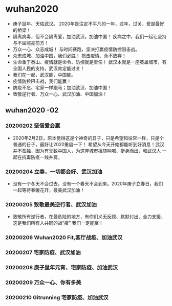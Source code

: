 # wuhan2020
- 庚子鼠年、天佑武汉。
2020年是注定不平凡的一年，过年，过关，爱是最好的桥梁！
- 隔离病毒，但不会隔离爱，加油武汉，加油中国！
疾病之中，我们一起让坚持与不屈照亮前方！
- 万众一心、众志成城！
与时间赛跑，坚决打赢疫情防控阻击战。
- 众志成城、加油中国，我们必胜！ 抗击疫情、永不放弃！
- 生命重于泰山、疫情就是命令、防控就是责任！
武汉本就是一座英雄城市，有全国人民的支持，武汉肯定能过关！
- 我们在一起，武汉能，中国能。
- 疫情防控阻击战，我们能赢！
- 防疫不忘、宅家一样跑马；加油武汉、加油中国！
- 致敬逆行者、万众一心、武汉加油、中国加油！

## wuhan2020 -02 
### 20200202 坚信爱会赢
- 2020年2月2日，原本觉得这是个神奇的日子，只是希望和往常一样，只是个普通的日子，最好让2020重启一下！
希望从今天开始都能听到好消息！武汉并不孤独，因为有无数中国人，为这座城市摇旗呐喊、挺身而出，和武汉人
一起在抗毒防疫一线并肩。
### 20200204 立春，一切都会好、武汉加油
- 没有一个冬天不会过去，没有一个春天不会到来。2020年庚子立春日，我们一起等待春暖花开，最美武汉加油！
### 20200205 致敬最美逆行者、武汉加油
- 致敬所有逆行者，在最危险的地方，有你们义无反顾、默默付出、全力支援，这是我们所有人共同的战“疫”
我们一定能赢！
### 20200206 Wuhan2020 Fit,客厅战疫、加油武汉
### 20200207 宅家防疫、武汉加油
### 20200208 庚子鼠年元宵、宅家防疫、加油武汉
### 20200209 万众一心、你有多美
### 20200210 Gitrunning 宅家防疫、加油武汉
